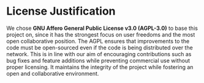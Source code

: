 # License Justification

We chose **GNU Affero General Public License v3.0 (AGPL-3.0)** to base this project on, since it has the strongest focus on user freedoms and the most open collaborative position. The AGPL ensures that improvements to the code must be open-sourced even if the code is being distributed over the network. This is in line with our aim of encouraging contributions such as bug fixes and feature additions while preventing commercial use without proper licensing. It maintains the integrity of the project while fostering an open and collaborative environment.
